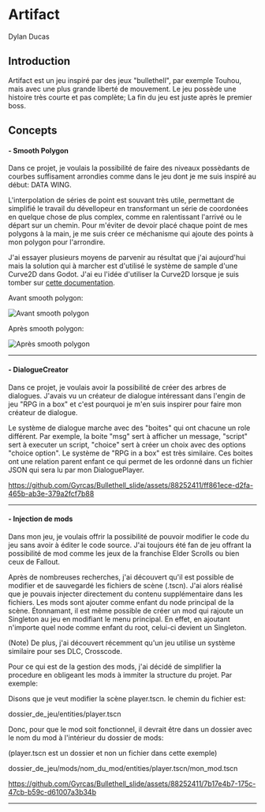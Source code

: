 # Artifact
Dylan Ducas

## Introduction
Artifact est un jeu inspiré par des jeux "bullethell", par exemple Touhou, mais avec une plus grande liberté de mouvement. Le jeu possède une histoire très courte et pas complète; La fin du jeu est juste après le premier boss.

## Concepts

#### - Smooth Polygon
Dans ce projet, je voulais la possibilité de faire des niveaux possèdants de courbes suffisament arrondies comme dans le jeu dont je me suis inspiré au début: DATA WING.

L'interpolation de séries de point est souvant très utile, permettant de simplifié le travail du dévellopeur en transformant un série de coordonées en quelque chose de plus complex, comme en ralentissant l'arrivé ou le départ sur un chemin. Pour m'éviter de devoir placé chaque point de mes polygons à la main, je me suis créer ce méchanisme qui ajoute des points à mon polygon pour l'arrondire. 

J'ai essayer plusieurs moyens de parvenir au résultat que j'ai aujourd'hui mais la solution qui à marcher est d'utilisé le système de sample d'une Curve2D dans Godot. J'ai eu l'idée d'utiliser la Curve2D lorsque je suis tomber sur [cette documentation](https://docs.godotengine.org/en/stable/tutorials/math/beziers_and_curves.html).

Avant smooth polygon:

![Avant smooth polygon](https://github.com/Gyrcas/Bullethell_slide/assets/88252411/9d8dc5d7-a5cb-425a-9333-bee467f9d8cb)

Après smooth polygon:

![Après smooth polygon](https://github.com/Gyrcas/Bullethell_slide/assets/88252411/d208e833-acd0-44b0-b999-daecf283206a)

---

#### - DialogueCreator
Dans ce projet, je voulais avoir la possibilité de créer des arbres de dialogues. J'avais vu un créateur de dialogue intéressant dans l'engin de jeu "RPG in a box" et c'est pourquoi je m'en suis inspirer pour faire mon créateur de dialogue.

Le système de dialogue marche avec des "boites" qui ont chacune un role différent. Par exemple, la boite "msg" sert à afficher un message, "script" sert à executer un script, "choice" sert à créer un choix avec des options "choice option". Le système de "RPG in a box" est très similaire. Ces boites ont une relation parent enfant ce qui permet de les ordonné dans un fichier JSON qui sera lu par mon DialoguePlayer.

https://github.com/Gyrcas/Bullethell_slide/assets/88252411/ff861ece-d2fa-465b-ab3e-379a2fcf7b88

---

#### - Injection de mods
Dans mon jeu, je voulais offrir la possibilité de pouvoir modifier le code du jeu sans avoir à éditer le code source. J'ai toujours été fan de jeu offrant la possibilité de mod comme les jeux de la franchise Elder Scrolls ou bien ceux de Fallout.

Après de nombreuses recherches, j'ai découvert qu'il est possible de modifier et de sauvegardé les fichiers de scène (.tscn). J'ai alors réalisé que je pouvais injecter directement du contenu supplémentaire dans les fichiers. Les mods sont ajouter comme enfant du node principal de la scène. Étonnamant, il est même possible de créer un mod qui rajoute un Singleton au jeu en modifiant le menu principal. En effet, en ajoutant n'importe quel node comme enfant du root, celui-ci devient un Singleton.

(Note) De plus, j'ai découvert récemment qu'un jeu utilise un système similaire pour ses DLC, Crosscode.

Pour ce qui est de la gestion des mods, j'ai décidé de simplifier la procedure en obligeant les mods à immiter la structure du projet. Par exemple:

Disons que je veut modifier la scène player.tscn. le chemin du fichier est:

dossier_de_jeu/entities/player.tscn

Donc, pour que le mod soit fonctionnel, il devrait être dans un dossier avec le nom du mod à l'intérieur du dossier de mods:

(player.tscn est un dossier et non un fichier dans cette exemple)

dossier_de_jeu/mods/nom_du_mod/entities/player.tscn/mon_mod.tscn

https://github.com/Gyrcas/Bullethell_slide/assets/88252411/7b17e4b7-175c-47cb-b59c-d61007a3b34b

---

